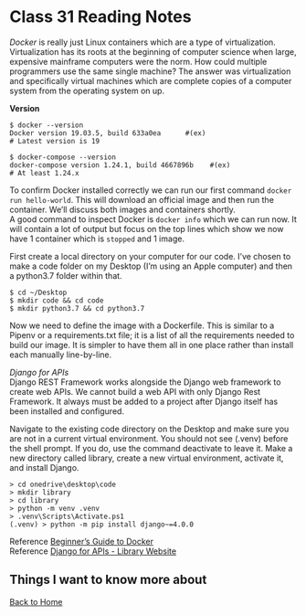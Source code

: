 # Class 31 Reading Notes

*Docker* is really just Linux containers which are a type of virtualization. Virtualization has its roots at the beginning of computer science when large, expensive mainframe computers were the norm. How could multiple programmers use the same single machine? The answer was virtualization and specifically virtual machines which are complete copies of a computer system from the operating system on up.  

**Version**  
```
$ docker --version
Docker version 19.03.5, build 633a0ea      #(ex)
# Latest version is 19

$ docker-compose --version
docker-compose version 1.24.1, build 4667896b    #(ex)
# At least 1.24.x
```

To confirm Docker installed correctly we can run our first command `docker run hello-world`. This will download an official image and then run the container. We’ll discuss both images and containers shortly.  
A good command to inspect Docker is `docker info` which we can run now. It will contain a lot of output but focus on the top lines which show we now have 1 container which is `stopped` and 1 image.

First create a local directory on your computer for our code. I’ve chosen to make a code folder on my Desktop (I’m using an Apple computer) and then a python3.7 folder within that.  
```
$ cd ~/Desktop
$ mkdir code && cd code
$ mkdir python3.7 && cd python3.7
```
Now we need to define the image with a Dockerfile. This is similar to a Pipenv or a requirements.txt file; it is a list of all the requirements needed to build our image. It is simpler to have them all in one place rather than install each manually line-by-line.

*Django for APIs*  
Django REST Framework works alongside the Django web framework to create web APIs. We cannot build a web API with only Django Rest Framework. It always must be added to a project after Django itself has been installed and configured.  

Navigate to the existing code directory on the Desktop and make sure you are not in a current virtual environment. You should not see (.venv) before the shell prompt. If you do, use the command deactivate to leave it. Make a new directory called library, create a new virtual environment, activate it, and install Django.  
```
> cd onedrive\desktop\code
> mkdir library
> cd library
> python -m venv .venv
> .venv\Scripts\Activate.ps1
(.venv) > python -m pip install django~=4.0.0
```


Reference [Beginner’s Guide to Docker](https://wsvincent.com/beginners-guide-to-docker/)  
Reference [Django for APIs - Library Website](https://djangoforapis.com/library-website-and-api/)

## Things I want to know more about

[Back to Home](../../README.md)
